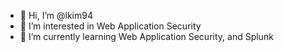 - 👋 Hi, I’m @lkim94
- 👀 I’m interested in Web Application Security
- 🌱 I’m currently learning Web Application Security, and Splunk

<!---
lkim94/lkim94 is a ✨ special ✨ repository because its `README.md` (this file) appears on your GitHub profile.
You can click the Preview link to take a look at your changes.
--->
